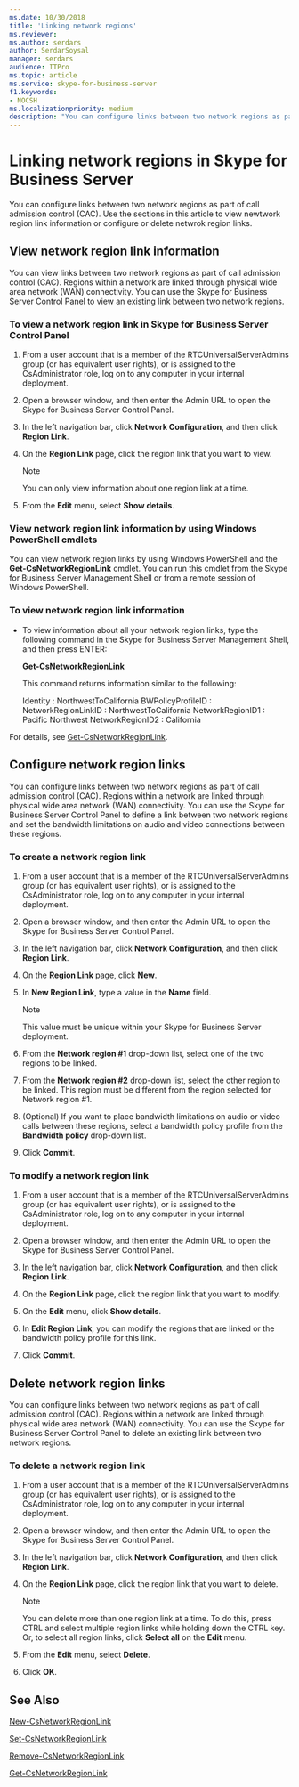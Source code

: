 ```yaml
---
ms.date: 10/30/2018
title: 'Linking network regions'
ms.reviewer: 
ms.author: serdars
author: SerdarSoysal
manager: serdars
audience: ITPro
ms.topic: article
ms.service: skype-for-business-server
f1.keywords:
- NOCSH
ms.localizationpriority: medium
description: "You can configure links between two network regions as part of call admission control (CAC). "
---
```



# Linking network regions in Skype for Business Server

You can configure links between two network regions as part of call admission control (CAC). Use the sections in this article to view newtwork region link information or configure or delete netwrok region links. 

## View network region link information 

You can view links between two network regions as part of call admission control (CAC). Regions within a network are linked through physical wide area network (WAN) connectivity. You can use the Skype for Business Server Control Panel to view an existing link between two network regions. 


### To view a network region link in Skype for Business Server Control Panel

1.  From a user account that is a member of the RTCUniversalServerAdmins group (or has equivalent user rights), or is assigned to the CsAdministrator role, log on to any computer in your internal deployment.

2.  Open a browser window, and then enter the Admin URL to open the Skype for Business Server Control Panel. 

3.  In the left navigation bar, click **Network Configuration**, and then click **Region Link**.

4.  On the **Region Link** page, click the region link that you want to view.
    
    > [!NOTE]
    > You can only view information about one region link at a time.

5.  From the **Edit** menu, select **Show details**.

### View network region link information by using Windows PowerShell cmdlets

You can view network region links by using Windows PowerShell and the **Get-CsNetworkRegionLink** cmdlet. You can run this cmdlet from the Skype for Business Server Management Shell or from a remote session of Windows PowerShell. 


### To view network region link information

  - To view information about all your network region links, type the following command in the Skype for Business Server Management Shell, and then press ENTER:
    
    **Get-CsNetworkRegionLink**
    
    This command returns information similar to the following:
    
       Identity            : NorthwestToCalifornia
       BWPolicyProfileID   :
       NetworkRegionLinkID : NorthwestToCalifornia
       NetworkRegionID1    : Pacific Northwest
       NetworkRegionID2    : California


For details, see [Get-CsNetworkRegionLink](/powershell/module/skype/Get-CsNetworkRegionLink).


## Configure network region links 

You can configure links between two network regions as part of call admission control (CAC). Regions within a network are linked through physical wide area network (WAN) connectivity. You can use the Skype for Business Server Control Panel to define a link between two network regions and set the bandwidth limitations on audio and video connections between these regions.

### To create a network region link

1.  From a user account that is a member of the RTCUniversalServerAdmins group (or has equivalent user rights), or is assigned to the CsAdministrator role, log on to any computer in your internal deployment.

2.  Open a browser window, and then enter the Admin URL to open the Skype for Business Server Control Panel. 

3.  In the left navigation bar, click **Network Configuration**, and then click **Region Link**.

4.  On the **Region Link** page, click **New**.

5.  In **New Region Link**, type a value in the **Name** field.
 
    > [!NOTE]  
    > This value must be unique within your Skype for Business Server deployment.

6.  From the **Network region \#1** drop-down list, select one of the two regions to be linked.

7.  From the **Network region \#2** drop-down list, select the other region to be linked. This region must be different from the region selected for Network region \#1.

8.  (Optional) If you want to place bandwidth limitations on audio or video calls between these regions, select a bandwidth policy profile from the **Bandwidth policy** drop-down list.

9.  Click **Commit**.

### To modify a network region link

1.  From a user account that is a member of the RTCUniversalServerAdmins group (or has equivalent user rights), or is assigned to the CsAdministrator role, log on to any computer in your internal deployment.

2.  Open a browser window, and then enter the Admin URL to open the Skype for Business Server Control Panel. 

3.  In the left navigation bar, click **Network Configuration**, and then click **Region Link**.

4.  On the **Region Link** page, click the region link that you want to modify.

5.  On the **Edit** menu, click **Show details**.

6.  In **Edit Region Link**, you can modify the regions that are linked or the bandwidth policy profile for this link.

7.  Click **Commit**.


## Delete network region links

You can configure links between two network regions as part of call admission control (CAC). Regions within a network are linked through physical wide area network (WAN) connectivity. You can use the Skype for Business Server Control Panel to delete an existing link between two network regions. 

### To delete a network region link

1.  From a user account that is a member of the RTCUniversalServerAdmins group (or has equivalent user rights), or is assigned to the CsAdministrator role, log on to any computer in your internal deployment.

2.  Open a browser window, and then enter the Admin URL to open the Skype for Business Server Control Panel. 

3.  In the left navigation bar, click **Network Configuration**, and then click **Region Link**.

4.  On the **Region Link** page, click the region link that you want to delete.
 
    > [!NOTE]  
    > You can delete more than one region link at a time. To do this, press CTRL and select multiple region links while holding down the CTRL key. Or, to select all region links, click <STRONG>Select all</STRONG> on the <STRONG>Edit</STRONG> menu.

5.  From the **Edit** menu, select **Delete**.

6.  Click **OK**.


## See Also

[New-CsNetworkRegionLink](/powershell/module/skype/New-CsNetworkRegionLink)  

[Set-CsNetworkRegionLink](/powershell/module/skype/Set-CsNetworkRegionLink)  

[Remove-CsNetworkRegionLink](/powershell/module/skype/Remove-CsNetworkRegionLink)  

[Get-CsNetworkRegionLink](/powershell/module/skype/Get-CsNetworkRegionLink)
